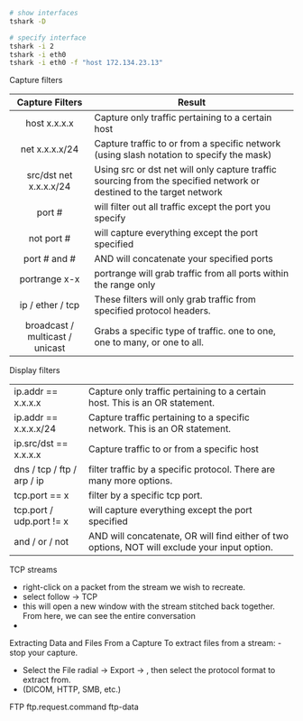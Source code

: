 ```bash
# show interfaces
tshark -D

# specify interface
tshark -i 2
tshark -i eth0
tshark -i eth0 -f "host 172.134.23.13"

```
Capture filters

|       **Capture Filters**       | **Result**                                                                                                           |
| :-----------------------------: | -------------------------------------------------------------------------------------------------------------------- |
|          host x.x.x.x           | Capture only traffic pertaining to a certain host                                                                    |
|         net x.x.x.x/24          | Capture traffic to or from a specific network (using slash notation to specify the mask)                             |
|     src/dst net x.x.x.x/24      | Using src or dst net will only capture traffic sourcing from the specified network or destined to the target network |
|             port #              | will filter out all traffic except the port you specify                                                              |
|           not port #            | will capture everything except the port specified                                                                    |
|          port # and #           | AND will concatenate your specified ports                                                                            |
|          portrange x-x          | portrange will grab traffic from all ports within the range only                                                     |
|        ip / ether / tcp         | These filters will only grab traffic from specified protocol headers.                                                |
| broadcast / multicast / unicast | Grabs a specific type of traffic. one to one, one to many, or one to all.<br>                                        |
Display filters

|                            |                                                                                               |
| -------------------------- | --------------------------------------------------------------------------------------------- |
| ip.addr == x.x.x.x         | Capture only traffic pertaining to a certain host. This is an OR statement.                   |
| ip.addr == x.x.x.x/24      | Capture traffic pertaining to a specific network. This is an OR statement.                    |
| ip.src/dst == x.x.x.x      | Capture traffic to or from a specific host                                                    |
| dns / tcp / ftp / arp / ip | filter traffic by a specific protocol. There are many more options.                           |
| tcp.port == x              | filter by a specific tcp port.                                                                |
| tcp.port / udp.port != x   | will capture everything except the port specified                                             |
| and / or / not<br>         | AND will concatenate, OR will find either of two options, NOT will exclude your input option. |

TCP streams
- right-click on a packet from the stream we wish to recreate.
- select follow → TCP
- this will open a new window with the stream stitched back together. From here, we can see the entire conversation
- 

Extracting Data and Files From a Capture
To extract files from a stream:
	- stop your capture.
- Select the File radial → Export → , then select the protocol format to extract from.
- (DICOM, HTTP, SMB, etc.)

FTP
ftp.request.command
ftp-data
